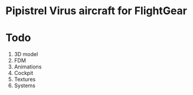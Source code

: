 # Pipistrel Virus aircraft for FlightGear

# Todo

1. 3D model
2. FDM
3. Animations
4. Cockpit
5. Textures
6. Systems
